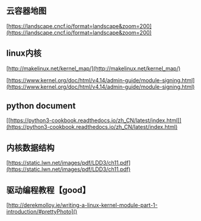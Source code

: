 ## 云容器地图
[https://landscape.cncf.io/format=landscape&zoom=200](https://landscape.cncf.io/format=landscape&zoom=200)


## linux内核
[http://makelinux.net/kernel_map/](http://makelinux.net/kernel_map/)

[https://www.kernel.org/doc/html/v4.14/admin-guide/module-signing.html](https://www.kernel.org/doc/html/v4.14/admin-guide/module-signing.html)

## python document
[[https://python3-cookbook.readthedocs.io/zh_CN/latest/index.html]](https://python3-cookbook.readthedocs.io/zh_CN/latest/index.html)

## 内核数据结构
[https://static.lwn.net/images/pdf/LDD3/ch11.pdf](https://static.lwn.net/images/pdf/LDD3/ch11.pdf)

## 驱动编程教程【good】
[http://derekmolloy.ie/writing-a-linux-kernel-module-part-1-introduction/#prettyPhoto]()